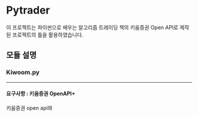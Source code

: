 # Pytrader
이 프로젝트는 파이썬으로 배우는 알고리즘 트레이딩 책의 키움증권 Open API로 제작된 프로젝트의 틀을 활용하였습니다.

## 모듈 설명
### Kiwoom.py<hr>
#### 요구사항 : 키움증권 OpenAPI+
키움증권 open api와 
